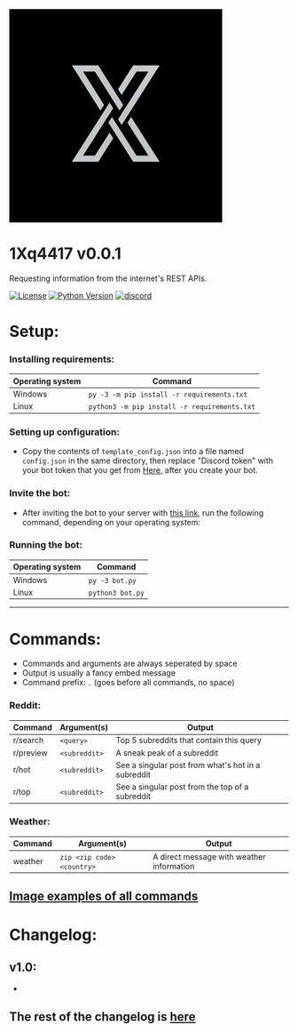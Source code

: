 <img align="middle" src="repository/images/icon.png">


# 1Xq4417 v0.0.1
Requesting information from the internet's REST APIs.


[![License](https://img.shields.io/apm/l/vim-mode.svg)](https://img.shields.io/apm/l/vim-mode.svg) [![Python Version](https://img.shields.io/badge/python-3.7.3-green.svg)](https://www.python.org/downloads/release/python-373/) [![discord](https://img.shields.io/badge/discord-Xithrius%231318-green.svg)](https://img.shields.io/badge/discord-Xithrius%231318-green.svg)


# Setup:

### Installing requirements:
|  Operating system  |  Command  |
| ------------- | ------------- |
|  Windows  |  `py -3 -m pip install -r requirements.txt`  |
|  Linux  | `python3 -m pip install -r requirements.txt`  |

### Setting up configuration:
* Copy the contents of `template_config.json` into a file named `config.json` in the same directory, then replace "Discord token" with your bot token that you get from [Here](https://discordapp.com/developers/applications/), after you create your bot.

### Invite the bot:
* After inviting the bot to your server with [this link](https://discordapp.com/oauth2/authorize?client_id=591885341812850699&scope=bot&permissions=1664470208), run the following command, depending on your operating system:

### Running the bot:
|  Operating system  |  Command  |
| ------------- | ------------- |
|  Windows  |  `py -3 bot.py`  |
|  Linux  |  `python3 bot.py`  |

---

# Commands:
* Commands and arguments are always seperated by space
* Output is usually a fancy embed message
* Command prefix: `.` (goes before all commands, no space)

### Reddit:
|  Command  |  Argument(s)  |  Output  |
| ------------- | ------------- | ------------- |
|  r/search  |  `<query>`  |  Top 5 subreddits that contain this query  |
|  r/preview  |  `<subreddit>`  |  A sneak peak of a subreddit  |
|  r/hot  |  `<subreddit>`  |  See a singular post from what's hot in a subreddit  |
|  r/top  |  `<subreddit>`  |  See a singular post from the top of a subreddit  |

### Weather:
|  Command  |  Argument(s)  |  Output  |
| ------------- | ------------- | ------------- |
|  weather  |  `zip <zip code> <country>`  |  A direct message with weather information  |

[Image examples of all commands](https://github.com/Xithrius/1Xq4417/blob/master/documentation)
---

# Changelog: 

## v1.0:
*

## The rest of the changelog is [here](https://github.com/Xithrius/1Xq4417/blob/master/CHANGELOG.md)
